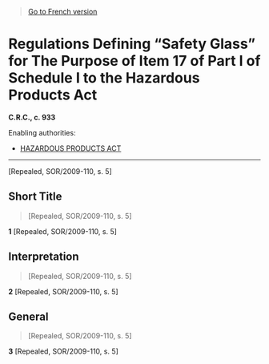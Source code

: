 > [Go to French version](/fr/Règlements/Codification%20des%20règlements%20du%20Canada/901-1000/C.R.C.,%20ch.%20933.md)

# Regulations Defining “Safety Glass” for The Purpose of Item 17 of Part I of Schedule I to the Hazardous Products Act

**C.R.C., c. 933**

Enabling authorities: 
- [HAZARDOUS PRODUCTS ACT](/en/Acts/Revised%20Statutes%20of%20Canada/H/H-3.md)

----------


[Repealed, SOR/2009-110, s. 5]



## Short Title
> [Repealed, SOR/2009-110, s. 5]



**1** [Repealed, SOR/2009-110, s. 5]




## Interpretation
> [Repealed, SOR/2009-110, s. 5]



**2** [Repealed, SOR/2009-110, s. 5]




## General
> [Repealed, SOR/2009-110, s. 5]



**3** [Repealed, SOR/2009-110, s. 5]



